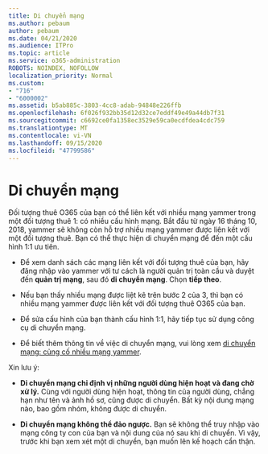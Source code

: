 ```yaml
---
title: Di chuyển mạng
ms.author: pebaum
author: pebaum
ms.date: 04/21/2020
ms.audience: ITPro
ms.topic: article
ms.service: o365-administration
ROBOTS: NOINDEX, NOFOLLOW
localization_priority: Normal
ms.custom:
- "716"
- "6000002"
ms.assetid: b5ab885c-3803-4cc8-adab-94848e226ffb
ms.openlocfilehash: 6f026f932bb35d12d32ce7eddf49e49a44db7f31
ms.sourcegitcommit: c6692ce0fa1358ec3529e59ca0ecdfdea4cdc759
ms.translationtype: MT
ms.contentlocale: vi-VN
ms.lasthandoff: 09/15/2020
ms.locfileid: "47799586"
---
```

# <a name="network-migration"></a>Di chuyển mạng

Đối tượng thuê O365 của bạn có thể liên kết với nhiều mạng yammer trong một đối tượng thuê 1: có nhiều cấu hình mạng. Bắt đầu từ ngày 16 tháng 10, 2018, yammer sẽ không còn hỗ trợ nhiều mạng yammer được liên kết với một đối tượng thuê. Bạn có thể thực hiện di chuyển mạng để đến một cấu hình 1:1 ưu tiên.
  
- Để xem danh sách các mạng liên kết với đối tượng thuê của bạn, hãy đăng nhập vào yammer với tư cách là người quản trị toàn cầu và duyệt đến **quản trị mạng**, sau đó **di chuyển mạng**. Chọn **tiếp theo**.

- Nếu bạn thấy nhiều mạng được liệt kê trên bước 2 của 3, thì bạn có nhiều mạng yammer được liên kết với đối tượng thuê O365 của bạn.

- Để sửa cấu hình của bạn thành cấu hình 1:1, hãy tiếp tục sử dụng công cụ di chuyển mạng.

- Để biết thêm thông tin về việc di chuyển mạng, vui lòng xem [di chuyển mạng: củng cố nhiều mạng yammer](https://docs.microsoft.com/yammer/configure-your-yammer-network/consolidate-multiple-yammer-networks).

Xin lưu ý:
  
- **Di chuyển mạng chỉ định vị những người dùng hiện hoạt và đang chờ xử lý.** Cùng với người dùng hiện hoạt, thông tin của người dùng, chẳng hạn như tên và ảnh hồ sơ, cũng được di chuyển. Bất kỳ nội dung mạng nào, bao gồm nhóm, không được di chuyển.

- **Di chuyển mạng không thể đảo ngược.** Bạn sẽ không thể truy nhập vào mạng công ty con của bạn và nội dung của nó sau khi di chuyển. Vì vậy, trước khi bạn xem xét một di chuyển, bạn muốn lên kế hoạch cẩn thận.
